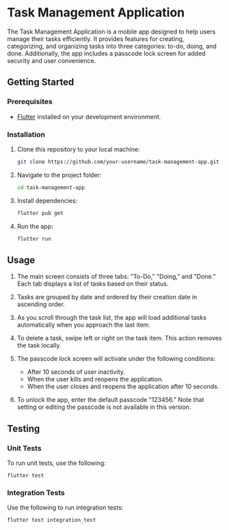 # Task Management Application

The Task Management Application is a mobile app designed to help users manage their tasks efficiently. It provides features for creating, categorizing, and organizing tasks into three categories: to-do, doing, and done. Additionally, the app includes a passcode lock screen for added security and user convenience.

## Getting Started

### Prerequisites

- [Flutter](https://flutter.dev/) installed on your development environment.

### Installation

1. Clone this repository to your local machine:

   ```bash
   git clone https://github.com/your-username/task-management-app.git
   ```

2. Navigate to the project folder:

   ```bash
   cd task-management-app
   ```

3. Install dependencies:

   ```bash
   flutter pub get
   ```

4. Run the app:

   ```bash
   flutter run
   ```

## Usage

1. The main screen consists of three tabs: "To-Do," "Doing," and "Done." Each tab displays a list of tasks based on their status.

2. Tasks are grouped by date and ordered by their creation date in ascending order.

3. As you scroll through the task list, the app will load additional tasks automatically when you approach the last item.

4. To delete a task, swipe left or right on the task item. This action removes the task locally.

5. The passcode lock screen will activate under the following conditions:

   - After 10 seconds of user inactivity.
   - When the user kills and reopens the application.
   - When the user closes and reopens the application after 10 seconds.

6. To unlock the app, enter the default passcode "123456." Note that setting or editing the passcode is not available in this version.

## Testing

### Unit Tests

To run unit tests, use the following:

    flutter test

### Integration Tests

Use the following to run integration tests:

    flutter test integration_test
